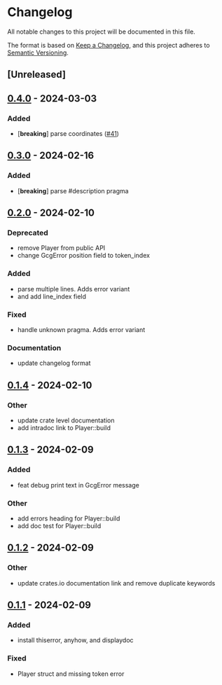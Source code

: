 # Changelog
All notable changes to this project will be documented in this file.

The format is based on [Keep a Changelog](https://keepachangelog.com/en/1.0.0/),
and this project adheres to [Semantic Versioning](https://semver.org/spec/v2.0.0.html).

## [Unreleased]

## [0.4.0](https://github.com/20jasper/gcg-parser/compare/v0.3.0...v0.4.0) - 2024-03-03

### Added
- [**breaking**] parse coordinates ([#41](https://github.com/20jasper/gcg-parser/pull/41))

## [0.3.0](https://github.com/20jasper/gcg-parser/compare/v0.2.0...v0.3.0) - 2024-02-16

### Added
- [**breaking**] parse #description pragma

## [0.2.0](https://github.com/20jasper/gcg-parser/compare/v0.1.4...v0.2.0) - 2024-02-10

### Deprecated
- remove Player from public API
- change GcgError position field to token_index

### Added
- parse multiple lines. Adds error variant
- and add line_index field

### Fixed
- handle unknown pragma. Adds error variant

### Documentation
- update changelog format

## [0.1.4](https://github.com/20jasper/gcg-parser/compare/v0.1.3...v0.1.4) - 2024-02-10

### Other
- update crate level documentation
- add intradoc link to Player::build

## [0.1.3](https://github.com/20jasper/gcg-parser/compare/v0.1.2...v0.1.3) - 2024-02-09

### Added
- feat debug print text in GcgError message

### Other
- add errors heading for Player::build
- add doc test for Player::build

## [0.1.2](https://github.com/20jasper/gcg-parser/compare/v0.1.1...v0.1.2) - 2024-02-09

### Other
- update crates.io documentation link and remove duplicate keywords

## [0.1.1](https://github.com/20jasper/gcg-parser/compare/v0.1.0...v0.1.1) - 2024-02-09

### Added
- install thiserror, anyhow, and displaydoc

### Fixed
- Player struct and missing token error

